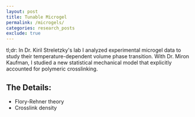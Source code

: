 ```yaml
---
layout: post
title: Tunable Microgel
permalink: /microgels/
categories: research_posts
exclude: true
---
```


tl;dr: 
In Dr. Kiril Streletzky's lab I analyzed experimental microgel data to study their temperature-dependent volume phase transition. With Dr. Miron Kaufman, I studied a new statistical mechanical model that explicitly accounted for polymeric crosslinking.

## The Details:

- Flory-Rehner theory
- Crosslink density